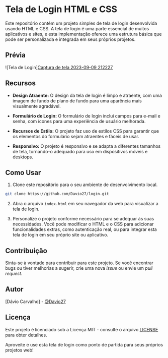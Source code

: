 # Tela de Login HTML e CSS

Este repositório contém um projeto simples de tela de login desenvolvida usando HTML e CSS. A tela de login é uma parte essencial de muitos aplicativos e sites, e esta implementação oferece uma estrutura básica que pode ser personalizada e integrada em seus próprios projetos.

## Prévia

![Tela de Login][Captura de tela 2023-09-09 212227](https://github.com/Davio27/login/assets/129198119/d99e2eb6-768b-4ecd-ba85-9378cfe077a5)

## Recursos

- **Design Atraente:** O design da tela de login é limpo e atraente, com uma imagem de fundo de plano de fundo para uma aparência mais visualmente agradável.

- **Formulário de Login:** O formulário de login inclui campos para e-mail e senha, com ícones para uma experiência de usuário melhorada.

- **Recursos de Estilo:** O projeto faz uso de estilos CSS para garantir que os elementos do formulário sejam atraentes e fáceis de usar.

- **Responsivo:** O projeto é responsivo e se adapta a diferentes tamanhos de tela, tornando-o adequado para uso em dispositivos móveis e desktops.

## Como Usar

1. Clone este repositório para o seu ambiente de desenvolvimento local.

```bash
git clone https://github.com/Davio27/login.git
```

2. Abra o arquivo `index.html` em seu navegador da web para visualizar a tela de login.

3. Personalize o projeto conforme necessário para se adequar às suas necessidades. Você pode modificar o HTML e o CSS para adicionar funcionalidades extras, como autenticação real, ou para integrar esta tela de login em seu próprio site ou aplicativo.

## Contribuição

Sinta-se à vontade para contribuir para este projeto. Se você encontrar bugs ou tiver melhorias a sugerir, crie uma nova _issue_ ou envie um _pull request_.

## Autor

[Dávio Carvalho] - [@Davio27](https://github.com/Davio27)

## Licença

Este projeto é licenciado sob a Licença MIT - consulte o arquivo [LICENSE](LICENSE) para obter detalhes.

Aproveite e use esta tela de login como ponto de partida para seus próprios projetos web!
